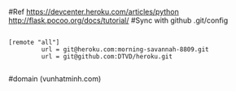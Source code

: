#Ref
https://devcenter.heroku.com/articles/python
<br>
http://flask.pocoo.org/docs/tutorial/
#Sync with github
.git/config
<pre><code>
[remote "all"]
         url = git@heroku.com:morning-savannah-8809.git
         url = git@github.com:DTVD/heroku.git

</pre></code>
#domain
(vunhatminh.com)
